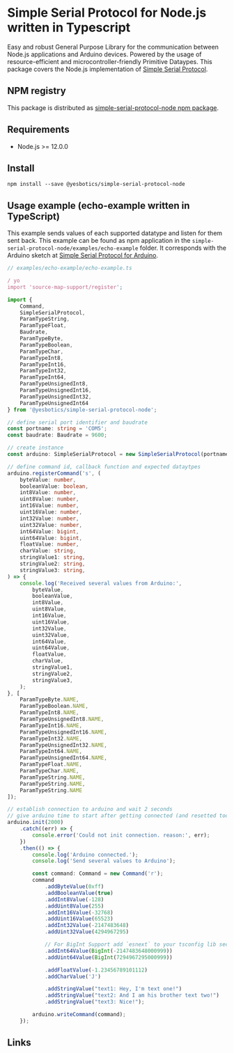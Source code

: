 # Simple Serial Protocol for Node.js written in Typescript

Easy and robust General Purpose Library for the communication between Node.js applications and Arduino devices.
Powered by the usage of resource-efficient and microcontroller-friendly Primitive Dataypes.
This package covers the Node.js implementation of [Simple Serial Protocol].

## NPM registry
This package is distributed as [simple-serial-protocol-node npm package].

## Requirements
* Node.js >= 12.0.0 

## Install
```npm
npm install --save @yesbotics/simple-serial-protocol-node
```
 
## Usage example (echo-example written in TypeScript)
This example sends values of each supported datatype and listen for them sent back. 
This example can be found as npm application in the `simple-serial-protocol-node/examples/echo-example` folder.
It corresponds with the Arduino sketch at [Simple Serial Protocol for Arduino].

```ts
// examples/echo-example/echo-example.ts

/ yo
import 'source-map-support/register';

import {
    Command,
    SimpleSerialProtocol,
    ParamTypeString,
    ParamTypeFloat,
    Baudrate,
    ParamTypeByte,
    ParamTypeBoolean,
    ParamTypeChar,
    ParamTypeInt8,
    ParamTypeInt16,
    ParamTypeInt32,
    ParamTypeInt64,
    ParamTypeUnsignedInt8,
    ParamTypeUnsignedInt16,
    ParamTypeUnsignedInt32,
    ParamTypeUnsignedInt64
} from '@yesbotics/simple-serial-protocol-node';

// define serial port identifier and baudrate
const portname: string = 'COM5';
const baudrate: Baudrate = 9600;

// create instance
const arduino: SimpleSerialProtocol = new SimpleSerialProtocol(portname, baudrate);

// define command id, callback function and expected dataytpes
arduino.registerCommand('s', (
    byteValue: number,
    booleanValue: boolean,
    int8Value: number,
    uint8Value: number,
    int16Value: number,
    uint16Value: number,
    int32Value: number,
    uint32Value: number,
    int64Value: bigint,
    uint64Value: bigint,
    floatValue: number,
    charValue: string,
    stringValue1: string,
    stringValue2: string,
    stringValue3: string,
) => {
    console.log('Received several values from Arduino:',
        byteValue,
        booleanValue,
        int8Value,
        uint8Value,
        int16Value,
        uint16Value,
        int32Value,
        uint32Value,
        int64Value,
        uint64Value,
        floatValue,
        charValue,
        stringValue1,
        stringValue2,
        stringValue3,
    );
}, [
    ParamTypeByte.NAME,
    ParamTypeBoolean.NAME,
    ParamTypeInt8.NAME,
    ParamTypeUnsignedInt8.NAME,
    ParamTypeInt16.NAME,
    ParamTypeUnsignedInt16.NAME,
    ParamTypeInt32.NAME,
    ParamTypeUnsignedInt32.NAME,
    ParamTypeInt64.NAME,
    ParamTypeUnsignedInt64.NAME,
    ParamTypeFloat.NAME,
    ParamTypeChar.NAME,
    ParamTypeString.NAME,
    ParamTypeString.NAME,
    ParamTypeString.NAME
]);

// establish connection to arduino and wait 2 seconds
// give arduino time to start after getting connected (and resetted too)
arduino.init(2000)
    .catch((err) => {
        console.error('Could not init connection. reason:', err);
    })
    .then(() => {
        console.log('Arduino connected.');
        console.log('Send several values to Arduino');

        const command: Command = new Command('r');
        command
            .addByteValue(0xff)
            .addBooleanValue(true)
            .addInt8Value(-128)
            .addUint8Value(255)
            .addInt16Value(-32768)
            .addUint16Value(65523)
            .addInt32Value(-2147483648)
            .addUint32Value(4294967295)

            // For BigInt Support add `esnext` to your tsconfig lib section
            .addInt64Value(BigInt(-2147483648000999))
            .addUint64Value(BigInt(7294967295000999))

            .addFloatValue(-1.23456789101112)
            .addCharValue('J')

            .addStringValue("text1: Hey, I'm text one!")
            .addStringValue("text2: And I am his brother text two!")
            .addStringValue("text3: Nice!");

        arduino.writeCommand(command);
    });

```

## Links
[Simple Serial Protocol]:https://gitlab.com/yesbotics/simple-serial-protocol/simple-serial-protocol-docs
[simple-serial-protocol-node npm package]:https://www.npmjs.com/package/@yesbotics/simple-serial-protocol-node
[Simple Serial Protocol for Arduino]:https://gitlab.com/yesbotics/simple-serial-protocol/simple-serial-protocol-arduino
[Arduino IDE]:https://www.arduino.cc/en/main/software
[Arduino-CLI]:https://github.com/arduino/arduino-cli
[IntervalCallback]:https://gitlab.com/yesbotics/libs/arduino/interval-callback
